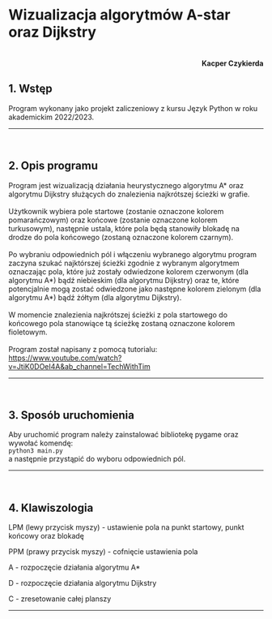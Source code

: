 # **Wizualizacja algorytmów A-star oraz Dijkstry**

<br>
<div style="text-align: right"><b>Kacper Czykierda</b></div>

## **1. Wstęp**
Program wykonany jako projekt zaliczeniowy z kursu Język Python w roku akademickim 2022/2023.

----------
<br>

## **2. Opis programu**
Program jest wizualizacją działania heurystycznego algorytmu A* oraz algorytmu Dijkstry służących do znalezienia najkrótszej ścieżki w grafie.
<br>
<br>
Użytkownik wybiera pole startowe (zostanie oznaczone kolorem pomarańczowym) oraz końcowe (zostanie oznaczone kolorem turkusowym), następnie ustala, które pola będą stanowiły blokadę na drodze do pola końcowego (zostaną oznaczone kolorem czarnym).
<br>
<br>
Po wybraniu odpowiednich pól i włączeniu wybranego algorytmu program zaczyna szukać najktórszej ścieżki zgodnie z wybranym algorytmem oznaczając pola, które już zostały odwiedzone kolorem czerwonym (dla algorytmu A*) bądź niebieskim (dla algorytmu Dijkstry) oraz te, które potencjalnie mogą zostać odwiedzone jako następne kolorem zielonym (dla algorytmu A*) bądź żółtym (dla algorytmu Dijkstry).
<br>
<br>
W momencie znalezienia najkrótszej ścieżki z pola startowego do końcowego pola stanowiące tą ścieżkę zostaną oznaczone kolorem fioletowym.
<br>
<br>
Program został napisany z pomocą tutorialu: https://www.youtube.com/watch?v=JtiK0DOeI4A&ab_channel=TechWithTim

----------
<br>

## **3. Sposób uruchomienia**
Aby uruchomić program należy zainstalować bibliotekę pygame oraz wywołać komendę:<br>
`python3 main.py`<br>
a następnie przystąpić do wyboru odpowiednich pól.

----------
<br>

## **4. Klawiszologia**

LPM (lewy przycisk myszy) - ustawienie pola na punkt startowy, punkt końcowy oraz blokadę

PPM (prawy przycisk myszy) - cofnięcie ustawienia pola

A - rozpoczęcie działania algorytmu A*

D - rozpoczęcie działania algorytmu Dijkstry

C - zresetowanie całej planszy

----------
<br>
